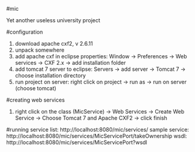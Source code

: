 #mic

Yet another useless university project

#configuration
1. download apache cxf2, v 2.6.11
2. unpack somewhere
3. add apache cxf in eclipse properties: Window -> Preferences -> Web services -> CXF 2.x -> add installation folder
4. add tomcat 7 server to eclipse: Servers -> add server -> Tomcat 7 -> choose installation directory
5. run project on server: right click on project -> run as -> run on server (choose tomcat)

#creating web services
1. right click on the class (MicService) -> Web Services -> Create Web Service -> Choose Tomcat 7 and Apache CXF2 -> click finish

#running
service list: http://localhost:8080/mic/services/
sample service: http://localhost:8080/mic/services/MicServicePort/takeOwnership
wsdl: http://localhost:8080/mic/services/MicServicePort?wsdl
